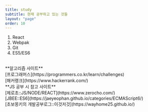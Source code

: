 ```yaml
---
title: study
subtitle: 현재 공부하고 있는 것들
layout: "page"
order: 10
---
```


1. React
2. Webpak
3. Git
4. ES5/ES6

<br>
**알고리즘 사이트**<br>
[프로그래머스](https://programmers.co.kr/learn/challenges)<br>
[해커랭크](https://www.hackerrank.com/)

<br>
**JS 공부 시 참고 사이트**<br>
[제로초::JS/NODE/REACT](https://www.zerocho.com/)<br>
[JBEE::ES6](https://jaeyeophan.github.io/categories/ECMAScript6/)<br>
[초보몽키의 개발공부로그::이것저것](https://wayhome25.github.io/)